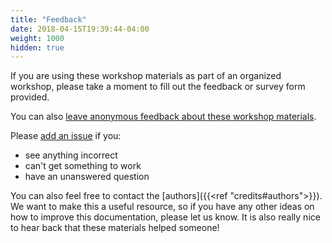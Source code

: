```yaml
---
title: "Feedback"
date: 2018-04-15T19:39:44-04:00
weight: 1000
hidden: true
---
```


If you are using these workshop materials as part of an organized workshop, please take a moment to fill out the feedback or survey form provided.

You can also [leave anonymous feedback about these workshop materials](https://docs.google.com/forms/d/e/1FAIpQLSe5QxhcHY_Lew4EOQrUQunqdLdKHpsTIhMK7rB-MQmF15pd2A/viewform?usp=sf_link).

Please [add an issue](https://github.com/jronallo/iiif-workshop/issues) if you:

- see anything incorrect
- can't get something to work
- have an unanswered question

You can also feel free to contact the [authors]({{<ref "credits#authors">}}). We want to make this a useful resource, so if you have any other ideas on how to improve this documentation, please let us know. It is also really nice to hear back that these materials helped someone!
